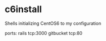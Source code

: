 # c6install
Shells initializing CentOS6 to my configuration


ports:
rails tcp:3000
gitbucket tcp:80
